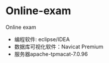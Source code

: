 # Online-exam
Online exam
- 编程软件: eclipse/IDEA 
- 数据库可视化软件：Navicat Premium
- 服务器apache-tpmacat-7.0.96
